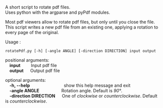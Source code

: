 A short script to rotate pdf files. <br/>
Uses python with the argparse and pyPdf modules.

Most pdf viewers allow to rotate pdf files, but only until you close the file. <br/>
This script writes a new pdf file from an existing one, applying a rotation to every page of the original.

Usage :

```rotatePdf.py [-h] [-angle ANGLE] [-direction DIRECTION] input output```

positional arguments: <br/>
&emsp;**input** &nbsp;&nbsp; &emsp; Input pdf file <br/>
&emsp;**output**             &emsp; Output pdf file


optional arguments: <br/>
&emsp;**-h, --help** &emsp;&emsp;&emsp;&emsp;&emsp;&emsp;&emsp;&nbsp; show this help message and exit <br/> 
&emsp;**-angle ANGLE** &emsp;&emsp;&emsp;&emsp;&nbsp;&nbsp;           Rotation angle. Default is _90°_. <br/>
&emsp;**-direction DIRECTION** &emsp;                                 One of _clockwise_ or _counterclockwise_. Default is _counterclockwise_.

